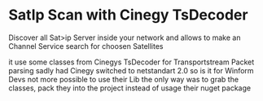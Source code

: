# SatIp Scan with Cinegy TsDecoder

Discover all Sat>ip Server inside your network and allows to make an Channel Service search for choosen Satellites

it use some classes from Cinegys TsDecoder  for Transportstream Packet parsing 
sadly had Cinegy switched to netstandart 2.0 so is it for Winform Devs not more possible to use their Lib 
the only way was to grab the classes, pack they into the project  instead of usage their nuget package 
